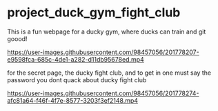 # project_duck_gym_fight_club

This is a fun webpage for a ducky gym, where ducks can train and git goood! 



https://user-images.githubusercontent.com/98457056/201778207-e9598fca-685c-4de1-a282-d11db95678ed.mp4



for the secret page, the ducky fight club, and to get in one must say the password
you dont quack about ducky fight club 

https://user-images.githubusercontent.com/98457056/201778274-afc81a64-f46f-4f7e-8577-3203f3ef2148.mp4

